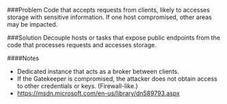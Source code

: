 ###Problem
Code that accepts requests from clients, likely to accesses storage with sensitive information. If one host compromised, other areas may be impacted.

###Solution
Decouple hosts or tasks that expose public endpoints from the code that processes requests and accesses storage.

####Notes
  * Dedicated instance that acts as a broker between clients.
  * If the Gatekeeper is compromised, the attacker does not obtain access to other credentials or keys. (Firewall-like.)
  * <https://msdn.microsoft.com/en-us/library/dn589793.aspx>